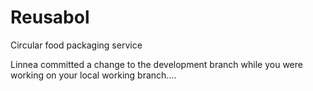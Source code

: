 # Reusabol
Circular food packaging service

Linnea committed a change to the development branch while you were working on your local working branch....